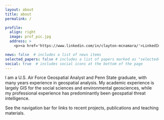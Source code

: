```yaml
---
layout: about
title: about
permalink: /

profile:
  align: right
  image: prof_pic.jpg
  address: >
    <p><a href='https://www.linkedin.com/in/clayton-mcnamara/'>LinkedIn</a></p>

news: false  # includes a list of news items
selected_papers: false # includes a list of papers marked as "selected={true}"
social: true  # includes social icons at the bottom of the page
---
```


I am a U.S. Air Force Geospatial Analyst and Penn State graduate, with many years experience in geospatial analysis. My academic experience is largely GIS for the social sciences and environmental geosciences, while my professional experience has predominantly been geospatial threat intelligence.

See the navigation bar for links to recent projects, publications and teaching materials. 
